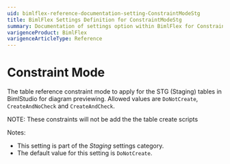 ```yaml
---
uid: bimlflex-reference-documentation-setting-ConstraintModeStg
title: BimlFlex Settings Definition for ConstraintModeStg
summary: Documentation of settings option within BimlFlex for ConstraintModeStg
varigenceProduct: BimlFlex
varigenceArticleType: Reference
---
```


# Constraint Mode

The table reference constraint mode to apply for the STG (Staging) tables in BimlStudio for diagram previewing. Allowed values are `DoNotCreate`, `CreateAndNoCheck` and `CreateAndCheck`.

NOTE: These constraints will not be add the the table create scripts

Notes:

* This setting is part of the *Staging* settings category.
* The default value for this setting is `DoNotCreate`.